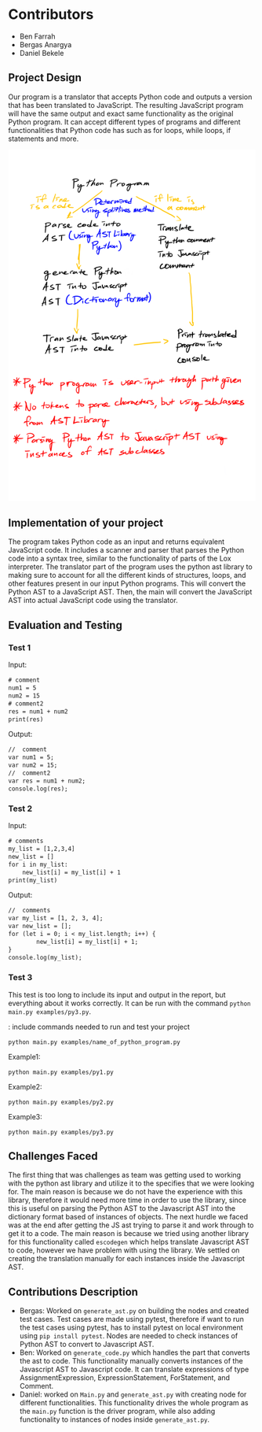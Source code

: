 # Contributors
- Ben Farrah 
- Bergas Anargya
- Daniel Bekele

## Project Design

Our program is a translator that accepts Python code and outputs a version that has been translated to JavaScript. The resulting JavaScript program will have the same output and exact same functionality as the original Python program. It can accept different types of programs and different functionalities that Python code has such as for loops, while loops, if statements and more. 

![Diagram](/Diagram_for_CS201.png)
## Implementation of your project

The program takes Python code as an input and returns equivalent JavaScript code. It includes a scanner and parser that parses the Python code into a syntax tree, similar to the functionality of parts of the Lox interpreter. The translator part of the program uses the python ast library to making sure to account for all the different kinds of structures, loops, and other features present in our input Python programs. This will convert the Python AST to a JavaScript AST. Then, the main will convert the JavaScript AST into actual JavaScript code using the translator.

## Evaluation and Testing

### Test 1
Input:
```
# comment
num1 = 5
num2 = 15
# comment2
res = num1 + num2
print(res)
```

Output:
```
//  comment
var num1 = 5;
var num2 = 15;
//  comment2
var res = num1 + num2;
console.log(res);
```

### Test 2
Input:
```
# comments
my_list = [1,2,3,4]
new_list = []
for i in my_list:
    new_list[i] = my_list[i] + 1
print(my_list)
```

Output: 
```
//  comments
var my_list = [1, 2, 3, 4];
var new_list = [];
for (let i = 0; i < my_list.length; i++) {
        new_list[i] = my_list[i] + 1;
}
console.log(my_list);
```

### Test 3
This test is too long to include its input and output in the report, but everything about it works correctly. It can be run with the command `python main.py examples/py3.py`.

: include commands needed to run and test your project

```
python main.py examples/name_of_python_program.py
```

Example1: 
```
python main.py examples/py1.py
```

Example2:
```
python main.py examples/py2.py
```

Example3:
```
python main.py examples/py3.py
```

## Challenges Faced

The first thing that was challenges as team was getting used to working with the python ast library and utilize it to the specifies that we were looking for. The main reason is because we do not have the experience with this library, therefore it would need more time in order to use the library, since this is useful on parsing the Python AST to the Javascript AST into the dictionary format based of instances of objects. The next hurdle we faced was at the end after getting the JS ast trying to parse it and work through to get it to a code. The main reason is because we tried using another library for this functionality called `escodegen` which helps translate Javascript AST to code, however we have problem with using the library. We settled on creating the translation manually for each instances inside the Javascript AST. 

## Contributions Description

- Bergas: Worked on `generate_ast.py` on building the nodes and created test cases. Test cases are made using pytest, therefore if want to run the test cases using pytest, has to install pytest on local environment using `pip install pytest`. Nodes are needed to check instances of Python AST to convert to Javascript AST.
- Ben: Worked on `generate_code.py` which handles the part that converts the ast to code. This functionality manually converts instances of the Javascript AST to Javascript code. It can translate expressions of type AssignmentExpression, ExpressionStatement, ForStatement, and Comment.
- Daniel: worked on `Main.py` and `generate_ast.py` with creating node for different functionalities. This functionality drives the whole program as the `main.py` function is the driver program, while also adding functionality to instances of nodes inside `generate_ast.py`.
